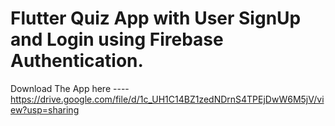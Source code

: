# Flutter Quiz App with User SignUp and Login using Firebase Authentication.

Download The App here ---- 
https://drive.google.com/file/d/1c_UH1C14BZ1zedNDrnS4TPEjDwW6M5jV/view?usp=sharing
